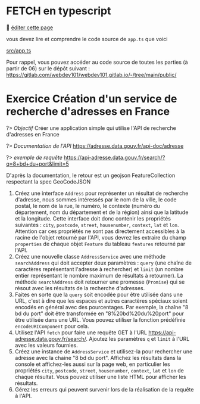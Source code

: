 # FETCH en typescript

:memo: [éditer cette page](https://gitlab.com/-/ide/project/webdev101/webdev101.gitlab.io/edit/main/-/public/14_fetch/README.md)

vous devez lire et comprendre le code source de `app.ts` que voici

[src/app.ts](src/app.ts ":include :type=code typescript")

Pour rappel, vous pouvez accéder au code source de toutes les parties (à partir de 06) sur le dépôt suivant : https://gitlab.com/webdev101/webdev101.gitlab.io/-/tree/main/public/

# Exercice Création d'un service de recherche d'adresses en France

?> _Objectif_ Créer une application simple qui utilise l'API de recherche d'adresses en France

?> _Documentation de l'API_ https://adresse.data.gouv.fr/api-doc/adresse

?> _exemple de requête_ https://api-adresse.data.gouv.fr/search/?q=8+bd+du+port&limit=5

D'après la documentation, le retour est un geojson FeatureCollection respectant la spec GeoCodeJSON

1. Créez une interface `Address` pour représenter un résultat de recherche d'adresse, nous sommes intéressés par le nom de la ville, le code postal, le nom de la rue, le numéro, le contexte (numéro du département, nom du département et de la région) ainsi que la latitude et la longitude. Cette interface doit donc contenir les propriétés suivantes : `city`, `postcode`, `street`, `housenumber`, `context`, `lat` et `lon`. Attention car ces propriétés ne sont pas directement accessibles à la racine de l'objet retourné par l'API, vous devrez les extraire du champ `properties` de chaque objet `Feature` du tableau `features` retourné par l'API.
2. Créez une nouvelle classe `AddressService` avec une méthode `searchAddress` qui doit accepter deux paramètres : `query` (une chaîne de caractères représentant l'adresse à rechercher) et `limit` (un nombre entier représentant le nombre maximum de résultats à retourner). La méthode `searchAddress` doit retourner une promesse (`Promise`) qui se résout avec les résultats de la recherche d'adresses.
3. Faites en sorte que la `query` soit encodée pour être utilisée dans une URL, c'est à dire que les espaces et autres caractères spéciaux soient encodés en général avec des pourcentages. Par exemple, la chaîne "8 bd du port" doit être transformée en "8%20bd%20du%20port" pour être utilisée dans une URL. Vous pouvez utiliser la fonction prédéfinie `encodeURIComponent` pour cela.
4. Utilisez l'API `fetch` pour faire une requête GET à l'URL https://api-adresse.data.gouv.fr/search/. Ajoutez les paramètres `q` et `limit` à l'URL avec les valeurs fournies.
5. Créez une instance de `AddressService` et utilisez-la pour rechercher une adresse avec la chaine "8 bd du port". Affichez les résultats dans la console et affichez-les aussi sur la page web, en particulier les propriétés `city`, `postcode`, `street`, `housenumber`, `context`, `lat` et `lon` de chaque résultat. Vous pouvez utiliser une liste HTML pour afficher les résultats.
6. Gérez les erreurs qui peuvent survenir lors de la réalisation de la requête à l'API.
